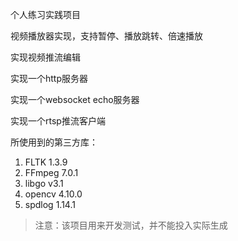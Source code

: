 个人练习实践项目



视频播放器实现，支持暂停、播放跳转、倍速播放

实现视频推流编辑

实现一个http服务器

实现一个websocket echo服务器

实现一个rtsp推流客户端



所使用到的第三方库：

1. FLTK 1.3.9
2. FFmpeg 7.0.1
2. libgo v3.1
2. opencv 4.10.0
2. spdlog 1.14.1





> 注意：该项目用来开发测试，并不能投入实际生成
